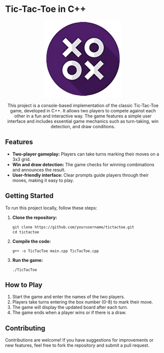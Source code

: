 
<body>

<h1>Tic-Tac-Toe in C++</h1>
<p align="center">
    <img height="250" src="https://github.com/alishbannoor2/Tic-Tac-Toe/blob/018b9722696d18da0b10793cd2dde335da279088/tictactoe.png" alt="Tic Tac Toe">
</p>
<p align="center">This project is a console-based implementation of the classic Tic-Tac-Toe game, developed in C++. It allows two players to compete against each other in a fun and interactive way. The game features a simple user interface and includes essential game mechanics such as turn-taking, win detection, and draw conditions.</p>

<h2>Features</h2>
<ul>
    <li><strong>Two-player gameplay:</strong> Players can take turns marking their moves on a 3x3 grid.</li>
    <li><strong>Win and draw detection:</strong> The game checks for winning combinations and announces the result.</li>
    <li><strong>User-friendly interface:</strong> Clear prompts guide players through their moves, making it easy to play.</li>
</ul>

<h2>Getting Started</h2>
<p>To run this project locally, follow these steps:</p>
<ol>
    <li><strong>Clone the repository:</strong>
        <pre><code>git clone https://github.com/yourusername/tictactoe.git
cd tictactoe</code></pre>
    </li>
    <li><strong>Compile the code:</strong>
        <pre><code>g++ -o TicTacToe main.cpp TicTacToe.cpp</code></pre>
    </li>
    <li><strong>Run the game:</strong>
        <pre><code>./TicTacToe</code></pre>
    </li>
</ol>

<h2>How to Play</h2>
<ol>
    <li>Start the game and enter the names of the two players.</li>
    <li>Players take turns entering the box number (0-8) to mark their move.</li>
    <li>The game will display the updated board after each turn.</li>
    <li>The game ends when a player wins or if there is a draw.</li>
</ol>

<h2>Contributing</h2>
<p>Contributions are welcome! If you have suggestions for improvements or new features, feel free to fork the repository and submit a pull request.</p>

</body>
</html>
